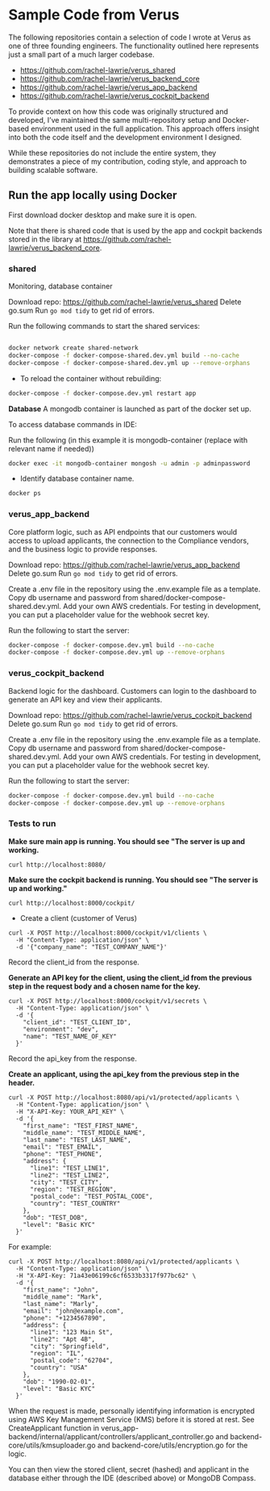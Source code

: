 # Sample Code from Verus

The following repositories contain a selection of code I wrote at Verus as one of three founding engineers. The functionality outlined here represents just a small part of a much larger codebase.

- https://github.com/rachel-lawrie/verus_shared
- https://github.com/rachel-lawrie/verus_backend_core
- https://github.com/rachel-lawrie/verus_app_backend
- https://github.com/rachel-lawrie/verus_cockpit_backend


To provide context on how this code was originally structured and developed, I’ve maintained the same multi-repository setup and Docker-based environment used in the full application. This approach offers insight into both the code itself and the development environment I designed.  

While these repositories do not include the entire system, they demonstrates a piece of my contribution, coding style, and approach to building scalable software.  

## Run the app locally using Docker
First download docker desktop and make sure it is open.

Note that there is shared code that is used by the app and cockpit backends stored in the library at https://github.com/rachel-lawrie/verus_backend_core.

### shared
Monitoring, database container

Download repo: https://github.com/rachel-lawrie/verus_shared
Delete go.sum
Run `go mod tidy` to get rid of errors.

Run the following commands to start the shared services:
```bash

docker network create shared-network
docker-compose -f docker-compose-shared.dev.yml build --no-cache  
docker-compose -f docker-compose-shared.dev.yml up --remove-orphans
```
- To reload the container without rebuilding: 
```bash
docker-compose -f docker-compose.dev.yml restart app
```

**Database**
A mongodb container is launched as part of the docker set up.

To access database commands in IDE:

Run the following (in this example it is mongodb-container (replace with relevant name if needed))
```bash
docker exec -it mongodb-container mongosh -u admin -p adminpassword
```

- Identify database container name.
```bash
docker ps
```
### verus_app_backend
Core platform logic, such as API endpoints that our customers would access to upload applicants, the connection to the Compliance vendors, and the business logic to provide responses.

Download repo: https://github.com/rachel-lawrie/verus_app_backend
Delete go.sum
Run `go mod tidy` to get rid of errors.

Create a .env file in the repository using the .env.example file as a template. Copy db username and password from shared/docker-compose-shared.dev.yml. Add your own AWS credentials. For testing in development, you can put a placeholder value for the webhook secret key.

Run the following to start the server:
```bash
docker-compose -f docker-compose.dev.yml build --no-cache  
docker-compose -f docker-compose.dev.yml up --remove-orphans
```
### verus_cockpit_backend
Backend logic for the dashboard. Customers can login to the dashboard to generate an API key and view their applicants.

Download repo: https://github.com/rachel-lawrie/verus_cockpit_backend
Delete go.sum
Run `go mod tidy` to get rid of errors.

Create a .env file in the repository using the .env.example file as a template. Copy db username and password from shared/docker-compose-shared.dev.yml. Add your own AWS credentials. For testing in development, you can put a placeholder value for the webhook secret key.

Run the following to start the server:
```bash
docker-compose -f docker-compose.dev.yml build --no-cache  
docker-compose -f docker-compose.dev.yml up --remove-orphans
```

### Tests to run
**Make sure main app is running. You should see "The server is up and working.**
```
curl http://localhost:8080/
```
**Make sure the cockpit backend is running. You should see "The server is up and working."**
```
curl http://localhost:8000/cockpit/
```
- Create a client (customer of Verus)
```
curl -X POST http://localhost:8000/cockpit/v1/clients \
  -H "Content-Type: application/json" \
  -d '{"company_name": "TEST_COMPANY_NAME"}'
```
Record the client_id from the response.

**Generate an API key for the client, using the client_id from the previous step in the request body and a chosen name for the key.**
```
curl -X POST http://localhost:8000/cockpit/v1/secrets \
  -H "Content-Type: application/json" \
  -d '{
    "client_id": "TEST_CLIENT_ID",
    "environment": "dev",
    "name": "TEST_NAME_OF_KEY"
  }'
```
Record the api_key from the response.

**Create an applicant, using the api_key from the previous step in the header.**
```
curl -X POST http://localhost:8080/api/v1/protected/applicants \
  -H "Content-Type: application/json" \
  -H "X-API-Key: YOUR_API_KEY" \
  -d '{
    "first_name": "TEST_FIRST_NAME",
    "middle_name": "TEST_MIDDLE_NAME",
    "last_name": "TEST_LAST_NAME",
    "email": "TEST_EMAIL",
    "phone": "TEST_PHONE",
    "address": {
      "line1": "TEST_LINE1",
      "line2": "TEST_LINE2",
      "city": "TEST_CITY",
      "region": "TEST_REGION",
      "postal_code": "TEST_POSTAL_CODE",
      "country": "TEST_COUNTRY"
    },
    "dob": "TEST_DOB",
    "level": "Basic KYC"
  }'
```
For example:

```
curl -X POST http://localhost:8080/api/v1/protected/applicants \
  -H "Content-Type: application/json" \
  -H "X-API-Key: 71a43e06199c6cf6533b3317f977bc62" \
  -d '{
    "first_name": "John",
    "middle_name": "Mark",
    "last_name": "Marly",
    "email": "john@example.com",
    "phone": "+1234567890",
    "address": {
      "line1": "123 Main St",
      "line2": "Apt 4B",
      "city": "Springfield",
      "region": "IL",
      "postal_code": "62704",
      "country": "USA"
    },
    "dob": "1990-02-01",
    "level": "Basic KYC"
  }'
```
When the request is made, personally identifying information is encrypted using AWS Key Management Service (KMS) before it is stored at rest. See CreateApplicant function in verus_app-backend/internal/applicant/controllers/applicant_controller.go and backend-core/utils/kmsuploader.go and backend-core/utils/encryption.go for the logic.

You can then view the stored client, secret (hashed) and applicant in the database either through the IDE (described above) or MongoDB Compass.
